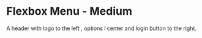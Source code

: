# Flexbox Menu - Medium

A header with logo to the left , options i center and login button to the right.